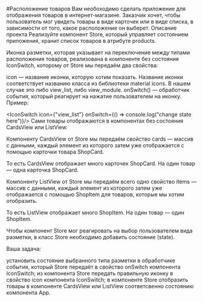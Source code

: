 #Расположение товаров
Вам необоходимо сделать приложение для отображения товаров в интернет-магазине. Заказчик хочет, чтобы пользователь мог увидеть товары в виде карточек или в виде списка, в зависимости от того, какое расположение он выберет.
Описание проекта
Реализуйте компонент Store, который управляет состоянием приложения, хранит список товаров в атрибуте products.

Иконка разметки, которая указывает на переключение между типами расположения товаров, реализована в компоненте без состояния IconSwitch, которому от Store мы передаём два свойства:

icon — название иконки, которую хотим показать. Название иконки соответствует названию класса из библиотеки material icons. В нашем случае это либо view_list, либо view_module.
onSwitch() — обработчик события, который реагирует на нажатие пользователем на иконку.
Пример:

<IconSwitch icon={"view_list"} onSwitch={() => console.log("change state here")}/>
Сами товары отображаются в компонентах без состояния CardsView или ListView.

Компоненту CardsView от Store мы передаём свойство cards — массив с данными, каждый элемент из которого затем уже отображается с помощью карточки товара ShopCard.

То есть CardsView отображает много карточек ShopCard. На один товар — одна карточка ShopCard.

Компоненту ListView от Store мы передаём всего одно свойство items — массив с данными, каждый элемент из которого затем уже отображается с помощью ShopItem для товаров, которые мы хотим отобразить.

То есть ListView отображает много ShopItem. На один товар — один ShopItem.

Чтобы компонент Store мог реагировать на выбор пользователем вида разметки, в класс Store необходимо добавить состояние (state).

Ваша задача:

установить состояние выбранного типа разметки в обработчике события, который Store передаёт в свойство onSwitch компонента IconSwitch;
из компонента Store передать правильную иконку в свойство icon компонента IconSwitch;
в компоненте Store отобразить товары в компоненте CardsView или ListView соответсвенно состоянию компонента App.